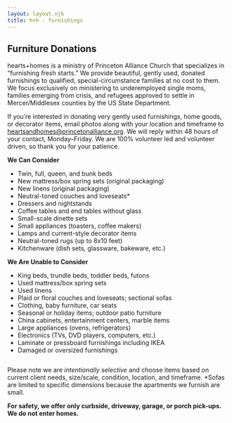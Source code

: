 ```yaml
---
layout: layout.njk
title: h+h - furnishings
---
```


## Furniture Donations

hearts+homes is a ministry of Princeton Alliance Church that specializes in “furnishing fresh starts.” We provide beautiful, gently used, donated furnishings to qualified, special-circumstance families at no cost to them. We focus exclusively on ministering to underemployed single moms, families emerging from crisis, and refugees approved to settle in Mercer/Middlesex counties by the US State Department.


If you’re interested in donating very gently used furnishings, home goods, or decorator items, email photos along with your location and timeframe to heartsandhomes@princetonalliance.org. We will reply within 48 hours of your contact, Monday–Friday. We are 100% volunteer led and volunteer driven, so thank you for your patience.

<div class="row">
    <div class="column">
        <b>We Can Consider</b>
        <ul>
           <li>Twin, full, queen, and bunk beds</li>
           <li>New mattress/box spring sets (original packaging)</li>
           <li>New linens (original packaging)</li>
           <li>Neutral-toned couches and loveseats*</li>
           <li>Dressers and nightstands</li>
           <li>Coffee tables and end tables without glass</li>
           <li>Small-scale dinette sets</li>
           <li>Small appliances (toasters, coffee makers)</li>
           <li>Lamps and current-style decorator items</li>
           <li>Neutral-toned rugs (up to 8x10 feet)</li>
           <li>Kitchenware (dish sets, glassware, bakeware, etc.)</li>
        </ul>
    </div>
    <div class="column">
        <b>We Are Unable to Consider</b>
        <ul>
           <li>King beds, trundle beds, toddler beds, futons</li>
           <li>Used mattress/box spring sets</li>
           <li>Used linens</li>
           <li>Plaid or floral couches and loveseats; sectional sofas</li>
           <li>Clothing, baby furniture, car seats</li>
           <li>Seasonal or holiday items; outdoor patio furniture</li>
           <li>China cabinets, entertainment centers, marble items</li>
           <li>Large appliances (ovens, refrigerators)</li>
           <li>Electronics (TVs, DVD players, computers, etc.)</li>
           <li>Laminate or pressboard furnishings including IKEA</li>
           <li>Damaged or oversized furnishings</li>
        </ul>
    </div>
</div>

Please note we are <i>intentionally selective</i> and choose items based on current client needs, size/scale, condition, location, and timeframe. *Sofas are limited to specific dimensions because the apartments we furnish are small.

<b>For safety, we offer only curbside, driveway, garage, or porch pick-ups. We do not enter homes.</b>
